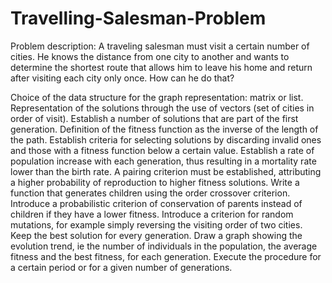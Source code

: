 # Travelling-Salesman-Problem

Problem description: A traveling salesman must visit a certain number of cities. He knows the distance from one city to another and wants to determine the shortest route that allows him to leave his home and return after visiting each city only once. How can he do that?

Choice of the data structure for the graph representation: matrix or list.
Representation of the solutions through the use of vectors (set of cities in order of visit).
Establish a number of solutions that are part of the first generation.
Definition of the fitness function as the inverse of the length of the path.
Establish criteria for selecting solutions by discarding invalid ones and those with a fitness function below a certain value.
Establish a rate of population increase with each generation, thus resulting in a mortality rate lower than the birth rate.
A pairing criterion must be established, attributing a higher probability of reproduction to higher fitness solutions.
Write a function that generates children using the order crossover criterion.
Introduce a probabilistic criterion of conservation of parents instead of children if they have a lower fitness.
Introduce a criterion for random mutations, for example simply reversing the visiting order of two cities.
Keep the best solution for every generation.
Draw a graph showing the evolution trend, ie the number of individuals in the population, the average fitness and the best fitness, for each generation.
Execute the procedure for a certain period or for a given number of generations.
